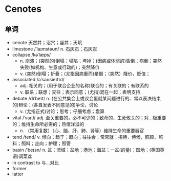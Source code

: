 # Cenotes


## 单词
- cenote 天然井；沼穴；竖井；天坑
- limestone /ˈlaɪmstəʊn/ n. 石灰石；石灰岩
- collapse /kəˈlæps/ 
  - n. 崩溃；(突然的)倒塌；塌陷；垮掉；(因病或体弱的)昏倒；病倒；突然失败(如机构、生意或行动的)；突然降价
  - v. (突然)倒塌；折叠；(尤指因病重而)晕倒；（突然）降价，贬值；
- associated /əˈsəʊsieɪtɪd/ 
  - adj. 相关的；(用于联合企业的名称)联合的；有关联的；有联系的 
  - v. 联系；联想；交往；表示同意；(尤指)混在一起；表明支持
- debate /dɪˈbeɪt/ n. (在公共集会上或议会里就某问题进行的、常以表决结束的)辩论；(各自发表不同意见的)争论，讨论
  - v. (尤指正式)讨论；思考；仔细考虑；盘算
- vital /ˈvaɪtl/ adj. 至关重要的，必不可少的；致命的，生死攸关的；对…极重要的；维持生命所必需的；热情洋溢的 
  - n. （常用复数）（心、脑、肝、肺、肾等）维持生命的重要器官
- tend /tend/ v. 倾向；趋于；趋向；往往会；常常就；招待，侍候，照顾，照料；照料；走向；护理；照管
- basin /ˈbeɪsn/ n. 盆；流域；盆地；港池；海盆；一盆(的量)；凹地；(英国英语)调菜盆
- in contrast to 与…对比
- former
- latter 
